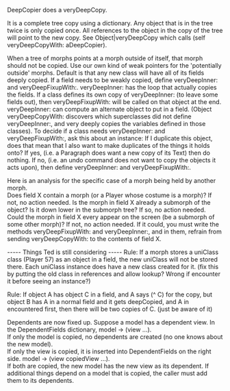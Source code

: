 DeepCopier does a veryDeepCopy.  It is a complete tree copy using a dictionary.  Any object that is in the tree twice is only copied once.  All references to the object in the copy of the tree will point to the new copy.  See Object|veryDeepCopy which calls (self veryDeepCopyWith: aDeepCopier).When a tree of morphs points at a morph outside of itself, that morph should not be copied.  Use our own kind of weak pointers for the 'potentially outside' morphs.   Default is that any new class will have all of its fields deeply copied.  If a field needs to be weakly copied, define veryDeepInner: and veryDeepFixupWith:.     veryDeepInner: has the loop that actually copies the fields.  If a class defines its own copy of veryDeepInner: (to leave some fields out), then veryDeepFixupWith: will be called on that object at the end.  veryDeepInner: can compute an alternate object to put in a field.  (Object veryDeepCopyWith: discovers which superclasses did not define veryDeepInner:, and very deeply copies the variables defined in those classes).	To decide if a class needs veryDeepInner: and veryDeepFixupWith:, ask this about an instance:  If I duplicate this object, does that mean that I also want to make duplicates of the things it holds onto?  If yes, (i.e. a Paragraph does want a new copy of its Text) then do nothing.  If no, (i.e. an undo command does not want to copy the objects it acts upon), then define veryDeepInner: and veryDeepFixupWith:.	Here is an analysis for the specific case of a morph being held by another morph.  Does field X contain a morph (or a Player whose costume is a morph)?  If not, no action needed.Is the morph in field X already a submorph of the object?  Is it down lower in the submorph tree?	If so, no action needed.Could the morph in field X every appear on the screen (be a submorph of some other morph)?	If not, no action needed.	If it could, you must write the methods veryDeepFixupWith:   and   veryDeepInner:, and in them, refrain from sending veryDeepCopyWith: to the contents of field X.----- Things Ted is still considering -----Rule:  If a morph stores a uniClass class (Player 57) as an object in a field, the new uniClass will not be stored there.   Each uniClass instance does have a new class created for it.  (fix this by putting the old class in references and allow lookup?  Wrong if encounter it before seeing an instance?)Rule: If object A has object C in a field, and A says (^ C) for the copy, but object B has A in a normal field and it gets deepCopied, and A in encountered first, then there will be two copies of C.  (just be aware of it)Dependents are now fixed up.  Suppose a model has a dependent view.  In the DependentFields dictionary, model -> (view ...).  	If only the model is copied, no dependents are created (no one knows about the new model).  	If only the view is copied, it is inserted into DependentFields on the right side.  model -> (view  copiedView ...).  	If both are copied, the new model has the new view as its dependent.	If additional things depend on a model that is copied, the caller must add them to its dependents.